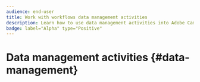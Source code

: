 ```yaml
---
audience: end-user
title: Work with workflows data management activities
description: Learn how to use data management activities into Adobe Campaign Web workflows
badge: label="Alpha" type="Positive"
---
```

# Data management activities {#data-management}
